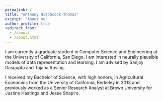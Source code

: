 ```yaml
---
permalink: /
title: "Anthony Hitchcock Thomas"
excerpt: "About me"
author_profile: true
redirect_from: 
  - /about/
  - /about.html
---
```


I am currently a graduate student in Computer Science and Engineering at the University of California, San Diego. I am interested in neurally plausible models of data representation and learning. I am advised by Sanjoy Dasgupta and Tajana Rosing.

I received my Bachelor of Science, with high honors, in Agricultural Economics from the University of California, Berkeley in 2013 and previously worked as a Senior Research Analyst at Brown University for Justine Hastings and Jesse Shapiro.
